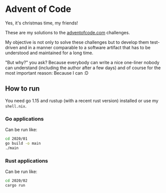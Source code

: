 # Advent of Code

Yes, it's christmas time, my friends!

These are my solutions to the [adventofcode.com](https://adventofcode.com/) challenges.

My objective is not only to solve these challenges but to develop them test-driven and in a manner comparable to a
software artifact that has to be understood and maintained for a long time.

"But why?" you ask? Because everybody can write a nice one-liner nobody can understand (including the author after a few
days) and of course for the most important reason: Because I can :D

## How to run

You need go 1.15 and rustup (with a recent rust version) installed or use my `shell.nix`.

### Go applications

Can be run like:

```sh
cd 2020/01
go build -o main
./main
```

### Rust applications

Can be run like:

```sh
cd 2020/02
cargo run
```
